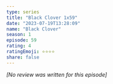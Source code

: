 ```yaml
---
type: series
title: "Black Clover 1x59"
date: "2023-07-19T13:28:09"
name: "Black Clover"
season: 1
episode: 59
rating: 4
ratingEmoji: ⭐️⭐️⭐️⭐️
share: false
---
```


_[No review was written for this episode]_
